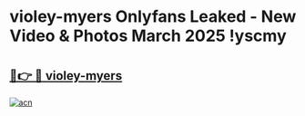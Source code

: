 # violey-myers Onlyfans Leaked - New Video & Photos March 2025 !yscmy

# <h2><a href="https://x3kyjf.iuczelnia.edu.pl?title=violey-myers&ref=yscmy">🔗👉 🔴 violey-myers</a></h2>

[![acn](https://github.com/user-attachments/assets/0f9c940e-d8b0-45ae-aac7-cd30a18b3e1c)](https://x3kyjf.iuczelnia.edu.pl?title=violey-myers&ref=yscmy)

